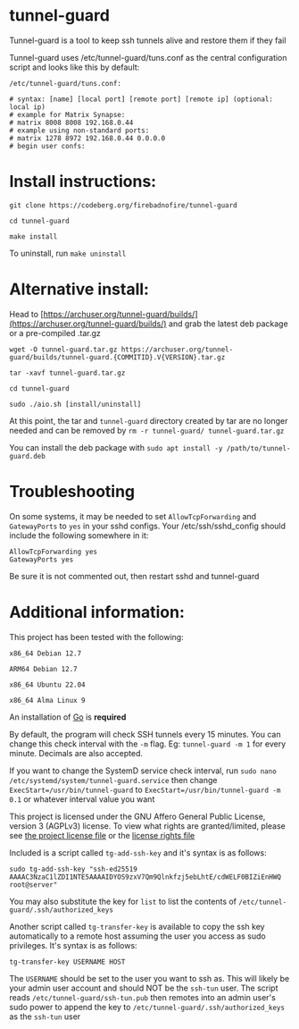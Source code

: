 # tunnel-guard

Tunnel-guard is a tool to keep ssh tunnels alive and restore them if they fail

Tunnel-guard uses /etc/tunnel-guard/tuns.conf as the central configuration script and looks like this by default:

`/etc/tunnel-guard/tuns.conf:`
```
# syntax: [name] [local port] [remote port] [remote ip] (optional: local ip)
# example for Matrix Synapse:
# matrix 8008 8008 192.168.0.44
# example using non-standard ports:
# matrix 1278 8972 192.168.0.44 0.0.0.0
# begin user confs:
```

# Install instructions:

`git clone https://codeberg.org/firebadnofire/tunnel-guard`

`cd tunnel-guard`

`make install`

To uninstall, run `make uninstall`

# Alternative install:

Head to [https://archuser.org/tunnel-guard/builds/](https://archuser.org/tunnel-guard/builds/) and grab the latest deb package or a pre-compiled .tar.gz

```
wget -O tunnel-guard.tar.gz https://archuser.org/tunnel-guard/builds/tunnel-guard.{COMMITID}.V{VERSION}.tar.gz

tar -xavf tunnel-guard.tar.gz

cd tunnel-guard

sudo ./aio.sh [install/uninstall]

```

At this point, the tar and `tunnel-guard` directory created by tar are no longer needed and can be removed by `rm -r tunnel-guard/ tunnel-guard.tar.gz`

You can install the deb package with `sudo apt install -y /path/to/tunnel-guard.deb`

# Troubleshooting

On some systems, it may be needed to set `AllowTcpForwarding` and `GatewayPorts` to `yes` in your sshd configs. Your /etc/ssh/sshd_config should include the following somewhere in it:

```
AllowTcpForwarding yes
GatewayPorts yes
```

Be sure it is not commented out, then restart sshd and tunnel-guard

# Additional information:

This project has been tested with the following:

```
x86_64 Debian 12.7

ARM64 Debian 12.7

x86_64 Ubuntu 22.04

x86_64 Alma Linux 9
```

An installation of [Go](https://go.dev/dl/) is **required**

By default, the program will check SSH tunnels every 15 minutes. You can change this check interval with the `-m` flag. Eg: `tunnel-guard -m 1` for every minute. Decimals are also accepted.

If you want to change the SystemD service check interval, run `sudo nano /etc/systemd/system/tunnel-guard.service` then change `ExecStart=/usr/bin/tunnel-guard` to `ExecStart=/usr/bin/tunnel-guard -m 0.1` or whatever interval value you want

This project is licensed under the GNU Affero General Public License, version 3 (AGPLv3) license. To view what rights are granted/limited, please see [the project license file](https://codeberg.org/firebadnofire/tunnel-guard/src/branch/main/LICENSE) or the [license rights file](https://codeberg.org/firebadnofire/tunnel-guard/src/branch/main/LICENSE-rights.md)

Included is a script called `tg-add-ssh-key` and it's syntax is as follows:

`sudo tg-add-ssh-key "ssh-ed25519 AAAAC3NzaC1lZDI1NTE5AAAAIDYOS9zxV7Qm9Qlnkfzj5ebLhtE/cdWELF0BIZiEnHWQ root@server"`

You may also substitute the key for `list` to list the contents of `/etc/tunnel-guard/.ssh/authorized_keys`

Another script called `tg-transfer-key` is available to copy the ssh key automatically to a remote host assuming the user you access as sudo privileges. It's syntax is as follows:

`tg-transfer-key USERNAME HOST`

The `USERNAME` should be set to the user you want to ssh as. This will likely be your admin user account and should NOT be the `ssh-tun` user. The script reads `/etc/tunnel-guard/ssh-tun.pub` then remotes into an admin user's sudo power to append the key to `/etc/tunnel-guard/.ssh/authorized_keys` as the `ssh-tun` user

